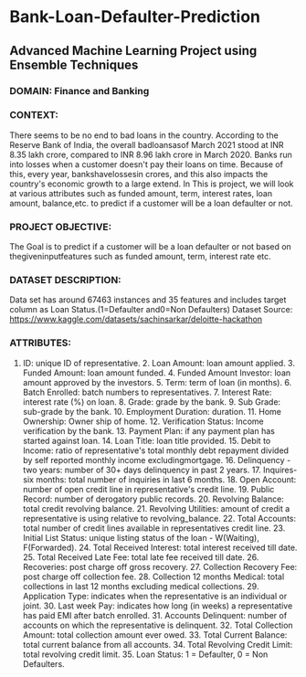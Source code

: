 # Bank-Loan-Defaulter-Prediction
## Advanced Machine Learning Project using Ensemble Techniques

### DOMAIN: Finance and Banking

### CONTEXT:
There seems to be no end to bad loans in the country. According to the Reserve Bank of India, the overall badloansasof March 2021 stood at INR 8.35 lakh crore, compared to INR 8.96 lakh crore in March 2020. Banks run into losses when a customer doesn't pay their loans on time. Because of this, every year, bankshavelossesin crores, and this also impacts the country's economic growth to a large extend.
In This is project, we will look at various attributes such as funded amount, term, interest rates, loan amount, balance,etc. to predict if a customer will be a loan defaulter or not. 

### PROJECT OBJECTIVE: 
The Goal is to predict if a customer will be a loan defaulter or not based on thegiveninputfeatures such as funded amount, term, interest rate etc. 

### DATASET DESCRIPTION:
Data set has around 67463 instances and 35 features and includes target column as Loan Status.(1=Defaulter and0=Non Defaulters)
Dataset Source: https://www.kaggle.com/datasets/sachinsarkar/deloitte-hackathon

### ATTRIBUTES:
1. ID: unique ID of representative. 2. Loan Amount: loan amount applied. 3. Funded Amount: loan amount funded. 4. Funded Amount Investor: loan amount approved by the investors. 5. Term: term of loan (in months). 6. Batch Enrolled: batch numbers to representatives. 7. Interest Rate: interest rate (%) on loan. 8. Grade: grade by the bank. 9. Sub Grade: sub-grade by the bank. 10. Employment Duration: duration. 11. Home Ownership: Owner ship of home. 12. Verification Status: Income verification by the bank. 13. Payment Plan: if any payment plan has started against loan. 14. Loan Title: loan title provided. 15. Debit to Income: ratio of representative's total monthly debt repayment divided by self reported monthly income excludingmortgage. 16. Delinquency - two years: number of 30+ days delinquency in past 2 years. 17. Inquires- six months: total number of inquiries in last 6 months. 18. Open Account: number of open credit line in representative's credit line. 19. Public Record: number of derogatory public records. 20. Revolving Balance: total credit revolving balance. 21. Revolving Utilities: amount of credit a representative is using relative to revolving_balance. 22. Total Accounts: total number of credit lines available in representatives credit line. 23. Initial List Status: unique listing status of the loan - W(Waiting), F(Forwarded). 24. Total Received Interest: total interest received till date. 25. Total Received Late Fee: total late fee received till date. 26. Recoveries: post charge off gross recovery. 27. Collection Recovery Fee: post charge off collection fee. 28. Collection 12 months Medical: total collections in last 12 months excluding medical collections. 29. Application Type: indicates when the representative is an individual or joint. 30. Last week Pay: indicates how long (in weeks) a representative has paid EMI after batch enrolled. 31. Accounts Delinquent: number of accounts on which the representative is delinquent. 32. Total Collection Amount: total collection amount ever owed. 33. Total Current Balance: total current balance from all accounts. 34. Total Revolving Credit Limit: total revolving credit limit. 35. Loan Status: 1 = Defaulter, 0 = Non Defaulters.
